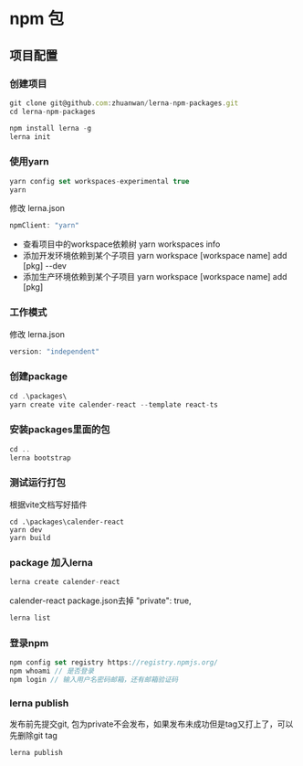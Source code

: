 # npm 包

## 项目配置

### 创建项目
```js
git clone git@github.com:zhuanwan/lerna-npm-packages.git
cd lerna-npm-packages

npm install lerna -g
lerna init
```

### 使用yarn
```js
yarn config set workspaces-experimental true
yarn
```
修改 lerna.json
```js
npmClient: "yarn"
```

* 查看项目中的workspace依赖树 yarn workspaces info
* 添加开发环境依赖到某个子项目  yarn workspace [workspace name] add [pkg] --dev
* 添加生产环境依赖到某个子项目  yarn workspace [workspace name] add [pkg]


### 工作模式
修改 lerna.json
```js
version: "independent"
```

### 创建package
```js 
cd .\packages\
yarn create vite calender-react --template react-ts
```

### 安装packages里面的包
``` js
cd ..
lerna bootstrap
```

### 测试运行打包
根据vite文档写好插件
```
cd .\packages\calender-react
yarn dev
yarn build
```
### package 加入lerna
```js
lerna create calender-react
```
calender-react package.json去掉   "private": true,

```js
lerna list
```

### 登录npm 
```js
npm config set registry https://registry.npmjs.org/
npm whoami // 是否登录
npm login // 输入用户名密码邮箱，还有邮箱验证码
```

### lerna publish
发布前先提交git, 包为private不会发布，如果发布未成功但是tag又打上了，可以先删除git tag
```js
lerna publish
```

